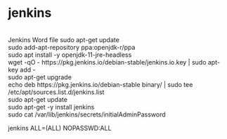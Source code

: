 # jenkins<br/>	  
<br/>	      
Jenkins Word file
sudo apt-get update<br/>	
sudo add-apt-repository ppa:openjdk-r/ppa<br/>
sudo apt install -y openjdk-11-jre-headless<br/>
wget -qO - https://pkg.jenkins.io/debian-stable/jenkins.io.key | sudo apt-key add - <br/>	
sudo apt-get upgrade<br/>	   
echo deb https://pkg.jenkins.io/debian-stable binary/ | sudo tee /etc/apt/sources.list.d/jenkins.list<br/>	
sudo apt-get update<br/>
sudo apt-get -y install jenkins<br/>
sudo cat /var/lib/jenkins/secrets/initialAdminPassword

jenkins ALL=(ALL) NOPASSWD:ALL
